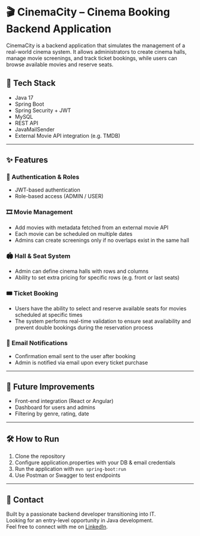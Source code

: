 # 🎬 CinemaCity – Cinema Booking Backend Application

CinemaCity is a backend application that simulates the management of a real-world cinema system.
It allows administrators to create cinema halls, manage movie screenings, and track ticket bookings, while users can browse available movies and reserve seats.

## 🚀 Tech Stack

- Java 17  
- Spring Boot  
- Spring Security + JWT  
- MySQL  
- REST API  
- JavaMailSender  
- External Movie API integration (e.g. TMDB)

---

## ✨ Features

### 👤 Authentication & Roles
- JWT-based authentication
- Role-based access (ADMIN / USER)

### 🎞 Movie Management
- Add movies with metadata fetched from an external movie API
- Each movie can be scheduled on multiple dates
- Admins can create screenings only if no overlaps exist in the same hall

### 🏟 Hall & Seat System
- Admin can define cinema halls with rows and columns
- Ability to set extra pricing for specific rows (e.g. front or last seats)

### 🎟 Ticket Booking  
- Users have the ability to select and reserve available seats for movies scheduled at specific times  
- The system performs real-time validation to ensure seat availability and prevent double bookings during the reservation process


### 📩 Email Notifications
- Confirmation email sent to the user after booking
- Admin is notified via email upon every ticket purchase

---

## 📌 Future Improvements
- Front-end integration (React or Angular)
- Dashboard for users and admins
- Filtering by genre, rating, date

---

## 🛠 How to Run
1. Clone the repository  
2. Configure application.properties with your DB & email credentials  
3. Run the application with `mvn spring-boot:run`  
4. Use Postman or Swagger to test endpoints

---

## 🤝 Contact

Built by a passionate backend developer transitioning into IT.  
Looking for an entry-level opportunity in Java development.  
Feel free to connect with me on [LinkedIn](https://www.linkedin.com/in/alina-mihaela-turcanu-206a4034a/).

